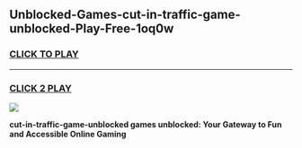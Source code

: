 
## Unblocked-Games-cut-in-traffic-game-unblocked-Play-Free-1oq0w
<h3>
<a href="https://premium76.site?title=cut-in-traffic-game-unblocked&ref=23A">CLICK TO PLAY</a></h3>
<hr>

<h3>
<a href="https://premium76.site?title=cut-in-traffic-game-unblocked&ref=23A">CLICK 2 PLAY</a>
  
</h3>

<a href="https://premium76.site?title=cut-in-traffic-game-unblocked&ref=23A"><img src="https://clearcache.store/games.png"></a>


**cut-in-traffic-game-unblocked games unblocked: Your Gateway to Fun and Accessible Online Gaming**
